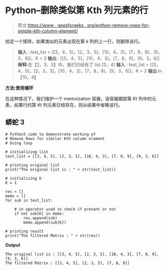 # Python–删除类似第 Kth 列元素的行

> 原文:[https://www . geesforgeks . org/python-remove-rows-for-simple-kth-column-element/](https://www.geeksforgeeks.org/python-remove-rows-for-similar-kth-column-element/)

给定一个矩阵，如果类似的元素出现在第 k 列的上一行，则删除该行。

> **输入** : test_list = [[3，4，5]，[2，3，5]，[10，4，3]，[7，8，9]，[9，3，6]]，K = 2
> **输出** : [[3，4，5]，[10，4，3]，[7，8，9]，[9，3，6]]
> **解释**:在【2，3，5】中，我们已经有了 list [3，4]
> **输入** : test_list = [[3，4，5]，[2，3，3]，[10，4，3]，[7，8，9]，[9，3，6]]，K = 2
> **输出**:In【10，4】

**方法:使用循环**

在这种情况下，我们维护一个 memoization 容器，该容器跟踪第 Kt 列中的元素，如果行的第 Kt 列元素已经存在，则从结果中省略该行。

## 蟒蛇 3

```
# Python3 code to demonstrate working of
# Remove Rows for similar Kth column element
# Using loop

# initializing list
test_list = [[3, 4, 5], [2, 3, 5], [10, 4, 3], [7, 8, 9], [9, 3, 6]]

# printing original list
print("The original list is : " + str(test_list))

# initializing K
K = 1

res = []
memo = []
for sub in test_list:

    # in operator used to check if present or not
    if not sub[K] in memo:
        res.append(sub)
        memo.append(sub[K])

# printing result
print("The filtered Matrix : " + str(res))
```

**Output**

```
The original list is : [[3, 4, 5], [2, 3, 5], [10, 4, 3], [7, 8, 9], [9, 3, 6]]
The filtered Matrix : [[3, 4, 5], [2, 3, 5], [7, 8, 9]]
```